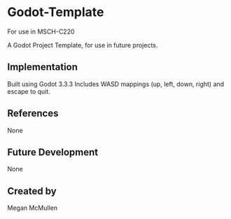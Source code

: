 # Godot-Template
For use in MSCH-C220

A Godot Project Template, for use in future projects.

## Implementation
Built using Godot 3.3.3
Includes WASD mappings (up, left, down, right) and escape to quit.

## References
None

## Future Development
None

## Created by 
Megan McMullen

